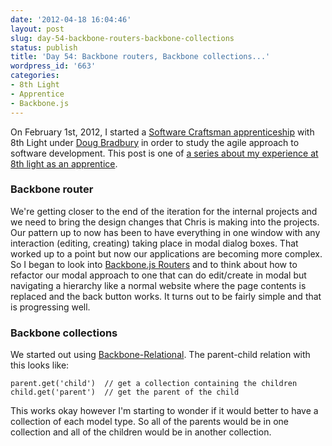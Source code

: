 ```yaml
---
date: '2012-04-18 16:04:46'
layout: post
slug: day-54-backbone-routers-backbone-collections
status: publish
title: 'Day 54: Backbone routers, Backbone collections...'
wordpress_id: '663'
categories:
- 8th Light
- Apprentice
- Backbone.js
---
```


On February 1st, 2012, I started a [Software Craftsman apprenticeship](http://www.8thlight.com/apprenticeship) with 8th Light under [Doug Bradbury](http://www.8thlight.com/our-team/doug-bradbury) in order to study the agile approach to software development. This post is one of [a series about my experience at 8th light as an apprentice](http://blog.cymen.org/category/8th-light/apprentice/).





### Backbone router


We're getting closer to the end of the iteration for the internal projects and we need to bring the design changes that Chris is making into the projects. Our pattern up to now has been to have everything in one window with any interaction (editing, creating) taking place in modal dialog boxes. That worked up to a point but now our applications are becoming more complex. So I began to look into [Backbone.js Routers](http://documentcloud.github.com/backbone/#Router) and to think about how to refactor our modal approach to one that can do edit/create in modal but navigating a hierarchy like a normal website where the page contents is replaced and the back button works. It turns out to be fairly simple and that is progressing well.



### Backbone collections


We started out using [Backbone-Relational](https://github.com/PaulUithol/Backbone-relational). The parent-child relation with this looks like:

    parent.get('child')  // get a collection containing the children
    child.get('parent')  // get the parent of the child

This works okay however I'm starting to wonder if it would better to have a collection of each model type. So all of the parents would be in one collection and all of the children would be in another collection.
